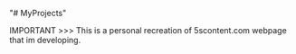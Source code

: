 "# MyProjects" 

IMPORTANT >>> This is a personal recreation of 5scontent.com webpage that im developing.